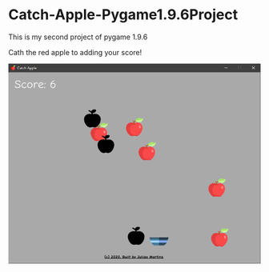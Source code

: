 # Catch-Apple-Pygame1.9.6Project

<p align="justify">This is my second project of pygame 1.9.6</p>
<p>Cath the red apple to adding your score!</p>
<img src="https://github.com/Amiprogrammer/Catch-Apple-Pygame1.9.6Project/blob/main/Game-Demo-Img/img1.PNG" alt="img1" width="550", height="400">
